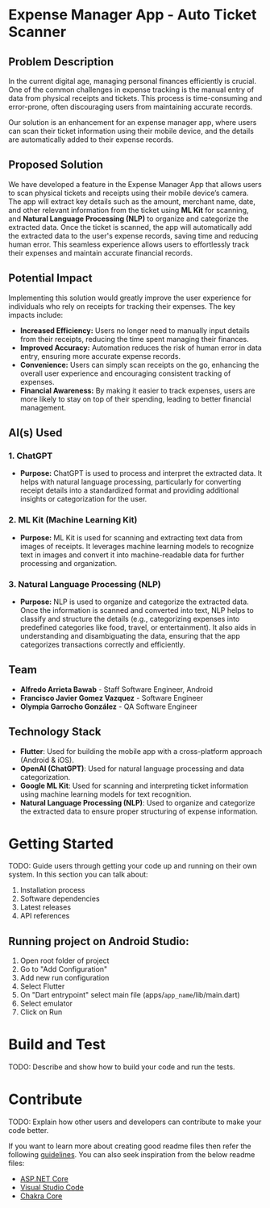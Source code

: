 # Expense Manager App - Auto Ticket Scanner

## Problem Description
In the current digital age, managing personal finances efficiently is crucial. 
One of the common challenges in expense tracking is the manual entry of data from physical 
receipts and tickets. This process is time-consuming and error-prone, 
often discouraging users from maintaining accurate records. 

Our solution is an enhancement for an expense manager app, 
where users can scan their ticket information using their mobile device, 
and the details are automatically added to their expense records.

## Proposed Solution
We have developed a feature in the Expense Manager App that allows users to scan physical tickets and receipts using their mobile device’s camera. The app will extract key details such as the amount, merchant name, date, and other relevant information from the ticket using **ML Kit** for scanning, and **Natural Language Processing (NLP)** to organize and categorize the extracted data.
Once the ticket is scanned, the app will automatically add the extracted data to the user's expense records, saving time and reducing human error. This seamless experience allows users to effortlessly track their expenses and maintain accurate financial records.

## Potential Impact
Implementing this solution would greatly improve the user experience for individuals who rely on receipts for tracking their expenses. The key impacts include:
- **Increased Efficiency:** Users no longer need to manually input details from their receipts, reducing the time spent managing their finances.
- **Improved Accuracy:** Automation reduces the risk of human error in data entry, ensuring more accurate expense records.
- **Convenience:** Users can simply scan receipts on the go, enhancing the overall user experience and encouraging consistent tracking of expenses.
- **Financial Awareness:** By making it easier to track expenses, users are more likely to stay on top of their spending, leading to better financial management.

## AI(s) Used
### 1. **ChatGPT**
- **Purpose:** ChatGPT is used to process and interpret the extracted data. It helps with natural language processing, particularly for converting receipt details into a standardized format and providing additional insights or categorization for the user.
### 2. **ML Kit (Machine Learning Kit)**
- **Purpose:** ML Kit is used for scanning and extracting text data from images of receipts. It leverages machine learning models to recognize text in images and convert it into machine-readable data for further processing and organization.
### 3. **Natural Language Processing (NLP)**
- **Purpose:** NLP is used to organize and categorize the extracted data. Once the information is scanned and converted into text, NLP helps to classify and structure the details (e.g., categorizing expenses into predefined categories like food, travel, or entertainment). It also aids in understanding and disambiguating the data, ensuring that the app categorizes transactions correctly and efficiently.

## Team
- **Alfredo Arrieta Bawab** - Staff Software Engineer, Android
- **Francisco Javier Gomez Vazquez** - Software Engineer
- **Olympia Garrocho González** - QA Software Engineer

## Technology Stack
- **Flutter**: Used for building the mobile app with a cross-platform approach (Android & iOS).
- **OpenAI (ChatGPT)**: Used for natural language processing and data categorization.
- **Google ML Kit**: Used for scanning and interpreting ticket information using machine learning models for text recognition.
- **Natural Language Processing (NLP)**: Used to organize and categorize the extracted data to ensure proper structuring of expense information.

# Getting Started
TODO: Guide users through getting your code up and running on their own system. In this section you can talk about:
1. Installation process
2. Software dependencies
3. Latest releases
4. API references


## Running project on Android Studio:

1. Open root folder of project
2. Go to "Add Configuration"
3. Add new run configuration
4. Select Flutter
5. On "Dart entrypoint" select main file (apps/`app_name`/lib/main.dart)
6. Select emulator
7. Click on Run

# Build and Test
TODO: Describe and show how to build your code and run the tests. 

# Contribute
TODO: Explain how other users and developers can contribute to make your code better. 

If you want to learn more about creating good readme files then refer the following [guidelines](https://docs.microsoft.com/en-us/azure/devops/repos/git/create-a-readme?view=azure-devops). You can also seek inspiration from the below readme files:
- [ASP.NET Core](https://github.com/aspnet/Home)
- [Visual Studio Code](https://github.com/Microsoft/vscode)
- [Chakra Core](https://github.com/Microsoft/ChakraCore)